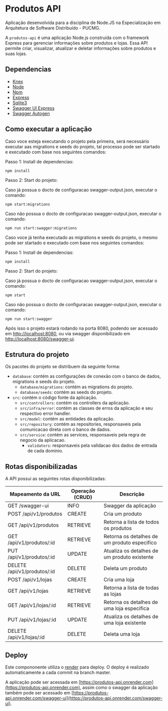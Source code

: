 # Produtos API

Aplicação desenvolvida para a disciplina de Node.JS na Especialização em Arquitetura de Software Distribuído - PUCMG.

A `produtos-api` é uma aplicação Node.js construída com o framework Express para gerenciar informações sobre produtos e lojas. Essa API permite criar, visualizar, atualizar e deletar informações sobre produtos e suas lojas.

## Dependencias
* [Knex](https://knexjs.org/guide/)
* [Node](https://nodejs.org/en/docs/)
* [Npm](https://docs.npmjs.com/)
* [Express](https://github.com/expressjs/express)
* [Sqlite3](https://www.npmjs.com/package/sqlite3)
* [Swagger UI Express](https://github.com/scottie1984/swagger-ui-express)
* [Swagger Autogen](https://swagger-autogen.github.io/docs/getting-started/quick-start)

## Como executar a aplicação

Caso voce esteja executando o projeto pela primeira, será necessário executar aas migrations e seeds do projeto, tal processo pode ser startado e executado com base nos seguintes comandos:

Passo 1: Install de dependencias:
```shell
npm install
```
Passo 2: Start do projeto:
    
Caso já possua o docto de configuracao swagger-output.json, executar o comando:

```shell
npm start:migrations
```    
Caso não possua o docto de configuracao swagger-output.json, executar o comando:

```shell
npm run start:swagger:migrations
```

Caso voce já tenha executado as migrations e seeds do projeto, o mesmo pode ser startado e executado com base nos seguintes comandos:

Passo 1: Install de dependencias:
```shell
npm install
```
Passo 2: Start do projeto:
    
Caso já possua o docto de configuracao swagger-output.json, executar o comando:

```shell
npm start
```    
Caso não possua o docto de configuracao swagger-output.json, executar o comando:

```shell
npm run start:swagger
```

Após isso o projeto estará rodando na porta 8080, podendo ser acessado em [http://localhost:8080](http://localhost:8080), ou via swagger disponibilizado em [http://localhost:8080/swagger-ui](http://localhost:8080/swagger-ui).

## Estrutura do projeto

Os pacotes do projeto se distribuem da seguinte forma:

- `database`: contém as configurações de conexão com o banco de dados, migrations e seeds do projeto.
    - `database/migrations`: contém as migrations do projeto.
    - `database/seeds`: contém as seeds do projeto.
- `src`: contém o código fonte da aplicação.
    - `src/controllers`: contém os controllers da aplicação.
    - `src/infra/error`: contém as classes de erros da aplicação e seu respectivo error handler.
    - `src/model`: contém as entidades da aplicação.
    - `src/repository`: contém as repositories, responsaveis pela comunicacao direta com o banco de dados.
    - `src/service`: contém as services, responsaveis pela regra de negocio da aplicacao.
        - `validators`: responsaveis pela validacao dos dados de entrada de cada dominio.

## Rotas disponibilizadas

A API possui as seguintes rotas disponibilizadas:

| Mapeamento da URL           | Operação (CRUD) | Descrição                                    |
|-----------------------------|-----------------|----------------------------------------------|
| GET /swagger-ui             | INFO            | Swagger da aplicação                         |
| POST /api/v1/produtos       | CREATE          | Cria um produto                              |
| GET /api/v1/produtos        | RETRIEVE        | Retorna a lista de todos os produtos         |
| GET /api/v1/produtos/:id    | RETRIEVE        | Retorna os detalhes de um produto especifico |
| PUT /api/v1/produtos/:id    | UPDATE          | Atualiza os detalhes de um produto existente |
| DELETE /api/v1/produtos/:id | DELETE          | Deleta um produto                            |
| POST /api/v1/lojas          | CREATE          | Cria uma loja                                |
| GET /api/v1/lojas           | RETRIEVE        | Retorna a lista de todas as lojas            |
| GET /api/v1/lojas/:id       | RETRIEVE        | Retorna os detalhes de uma loja especifica   |
| PUT /api/v1/lojas/:id       | UPDATE          | Atualiza os detalhes de uma loja existente   |
| DELETE /api/v1/lojas/:id    | DELETE          | Deleta uma loja                              |

## Deploy

Este compononente utiliza o [render](https://render.com/) para deploy. O deploy é realizado automaticamente a cada commit na branch master.

A aplicação pode ser acessada em [https://produtos-api.onrender.com](https://produtos-api.onrender.com), assim como o swagger da aplicação também pode ser acessado em [https://produtos-api.onrender.com/swagger-ui](https://produtos-api.onrender.com/swagger-ui).